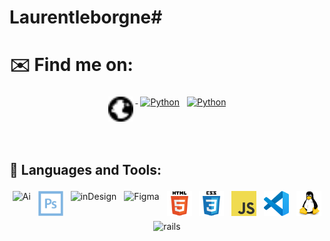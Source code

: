 # Laurentleborgne#

# ✉️ Find me on:


<p align="center">
 <a href="[https://charalambosioannou.github.io/](https://github.com/Laurent-LLB)" target="_blank" rel="noopener noreferrer"> <img src="https://raw.githubusercontent.com/iconic/open-iconic/master/svg/globe.svg" alt="Python" height="40" style="vertical-align:top; margin:4px"> </a>
 <a href="www.linkedin.com/in/laurent-le-borgne-387964282" target="_blank" rel="noopener noreferrer"> <img src="https://cdn.jsdelivr.net/npm/simple-icons@v3/icons/linkedin.svg" alt="Python" height="40" style="vertical-align:top; margin:4px"></a>
 <a href="mailto:llb.leborgne@gmail.com"> <img src="https://cdn.jsdelivr.net/npm/simple-icons@v3/icons/gmail.svg" alt="Python" height="40" style="vertical-align:top; margin:4px"></a>
</p>

<br />

## 🧰 Languages and Tools:
<p align="center">
<img src="https://camo.githubusercontent.com/9e245893108b5ca27e7ac3d4a802d513f657b32aa7b5765bd92df7fb55d0ed54/68747470733a2f2f7777772e766563746f726c6f676f2e7a6f6e652f6c6f676f732f61646f62655f696c6c7573747261746f722f61646f62655f696c6c7573747261746f722d69636f6e2e737667" alt="Ai" height="40" style="vertical-align:top; margin:4px">
<img src="	https://raw.githubusercontent.com/devicons/devicon/master/icons/photoshop/photoshop-line.svg" alt="Photoshop" height="40" style="vertical-align:top; margin:4px">
<img src="	https://camo.githubusercontent.com/c205ecbe1250017…76f2e636f6d2f6c6f676f732f61646f62652d78642e737667" alt="inDesign" height="40" style="vertical-align:top; margin:4px">
<img src="[https://camo.githubusercontent.com/ed93c2b000a76ce…f676f732f6669676d612f6669676d612d69636f6e2e737667](https://camo.githubusercontent.com/ed93c2b000a76ceaad1503e7eb9356591b885227e82a36a005b9d3498b303ba5/68747470733a2f2f7777772e766563746f726c6f676f2e7a6f6e652f6c6f676f732f6669676d612f6669676d612d69636f6e2e737667)" alt="Figma" height="40" style="vertical-align:top; margin:4px">
<img src="https://raw.githubusercontent.com/devicons/devicon/master/icons/html5/html5-original-wordmark.svg" alt="html5" height="40" style="vertical-align:top; margin:4px">
<img src="https://raw.githubusercontent.com/devicons/devicon/master/icons/css3/css3-original-wordmark.svg" alt="css3" height="40" style="vertical-align:top; margin:4px">
<img src="https://raw.githubusercontent.com/github/explore/80688e429a7d4ef2fca1e82350fe8e3517d3494d/topics/javascript/javascript.png" alt="Javascript" height="40" style="vertical-align:top; margin:4px">
<img src="https://raw.githubusercontent.com/github/explore/80688e429a7d4ef2fca1e82350fe8e3517d3494d/topics/visual-studio-code/visual-studio-code.png" alt="VS Code" height="40" style="vertical-align:top; margin:4px">
<img src="	https://raw.githubusercontent.com/devicons/devicon/master/icons/linux/linux-original.svg" alt="linux" height="40" style="vertical-align:top; margin:4px">
<img src="https://raw.githubusercontent.com/devicons/devicon/master/icons/css3/css3-original-wordmark.svg](https://raw.githubusercontent.com/devicons/devicon/master/icons/rails/rails-original-wordmark.svg" alt="rails" height="40" style="vertical-align:top; margin:4px">
</p>
